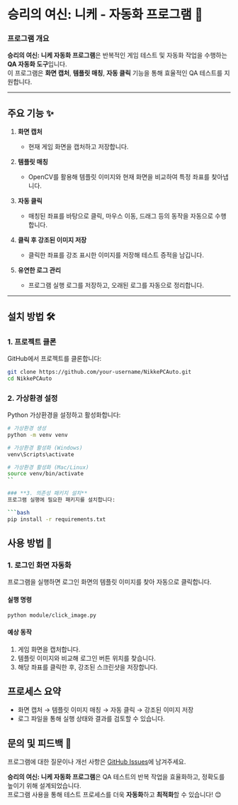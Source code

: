 # **승리의 여신: 니케 - 자동화 프로그램** 🚀

### **프로그램 개요**
**승리의 여신: 니케 자동화 프로그램**은 반복적인 게임 테스트 및 자동화 작업을 수행하는 **QA 자동화 도구**입니다.  
이 프로그램은 **화면 캡처**, **템플릿 매칭**, **자동 클릭** 기능을 통해 효율적인 QA 테스트를 지원합니다.

---

## **주요 기능** ✨

1. **화면 캡처**  
   - 현재 게임 화면을 캡처하고 저장합니다.  

2. **템플릿 매칭**  
   - OpenCV를 활용해 템플릿 이미지와 현재 화면을 비교하여 특정 좌표를 찾아냅니다.  

3. **자동 클릭**  
   - 매칭된 좌표를 바탕으로 클릭, 마우스 이동, 드래그 등의 동작을 자동으로 수행합니다.  

4. **클릭 후 강조된 이미지 저장**  
   - 클릭한 좌표를 강조 표시한 이미지를 저장해 테스트 증적을 남깁니다.  

5. **유연한 로그 관리**  
   - 프로그램 실행 로그를 저장하고, 오래된 로그를 자동으로 정리합니다.  

---

## **설치 방법** 🛠️

### **1. 프로젝트 클론**
GitHub에서 프로젝트를 클론합니다:
```bash
git clone https://github.com/your-username/NikkePCAuto.git
cd NikkePCAuto
```

### **2. 가상환경 설정**  
Python 가상환경을 설정하고 활성화합니다:

```bash
# 가상환경 생성
python -m venv venv

# 가상환경 활성화 (Windows)
venv\Scripts\activate

# 가상환경 활성화 (Mac/Linux)
source venv/bin/activate
``

### **3. 의존성 패키지 설치**  
프로그램 실행에 필요한 패키지를 설치합니다:

```bash
pip install -r requirements.txt
```

## **사용 방법** 🚀

### **1. 로그인 화면 자동화**  
프로그램을 실행하면 로그인 화면의 템플릿 이미지를 찾아 자동으로 클릭합니다.

#### **실행 명령**
```bash
python module/click_image.py
```

#### **예상 동작**  
1. 게임 화면을 캡처합니다.  
2. 템플릿 이미지와 비교해 로그인 버튼 위치를 찾습니다.  
3. 해당 좌표를 클릭한 후, 강조된 스크린샷을 저장합니다.  

## **프로세스 요약**  
- 화면 캡처 → 템플릿 이미지 매칭 → 자동 클릭 → 강조된 이미지 저장  
- 로그 파일을 통해 실행 상태와 결과를 검토할 수 있습니다.

## **문의 및 피드백** 💬  
프로그램에 대한 질문이나 개선 사항은 [GitHub Issues](https://github.com/EazyNick/NikkePCAuto/issues)에 남겨주세요.

**승리의 여신: 니케 자동화 프로그램**은 QA 테스트의 반복 작업을 효율화하고, 정확도를 높이기 위해 설계되었습니다.  
프로그램 사용을 통해 테스트 프로세스를 더욱 **자동화**하고 **최적화**할 수 있습니다! 😊
